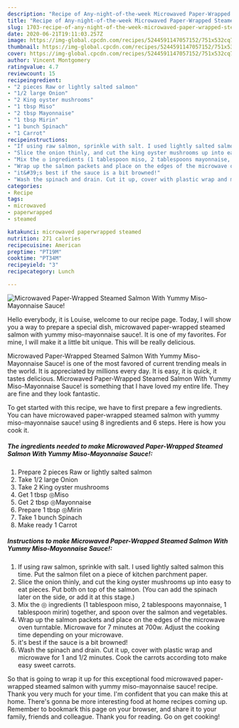 ```yaml
---
description: "Recipe of Any-night-of-the-week Microwaved Paper-Wrapped Steamed Salmon With Yummy Miso-Mayonnaise Sauce!"
title: "Recipe of Any-night-of-the-week Microwaved Paper-Wrapped Steamed Salmon With Yummy Miso-Mayonnaise Sauce!"
slug: 1703-recipe-of-any-night-of-the-week-microwaved-paper-wrapped-steamed-salmon-with-yummy-miso-mayonnaise-sauce
date: 2020-06-21T19:11:03.257Z
image: https://img-global.cpcdn.com/recipes/5244591147057152/751x532cq70/microwaved-paper-wrapped-steamed-salmon-with-yummy-miso-mayonnaise-sauce-recipe-main-photo.jpg
thumbnail: https://img-global.cpcdn.com/recipes/5244591147057152/751x532cq70/microwaved-paper-wrapped-steamed-salmon-with-yummy-miso-mayonnaise-sauce-recipe-main-photo.jpg
cover: https://img-global.cpcdn.com/recipes/5244591147057152/751x532cq70/microwaved-paper-wrapped-steamed-salmon-with-yummy-miso-mayonnaise-sauce-recipe-main-photo.jpg
author: Vincent Montgomery
ratingvalue: 4.7
reviewcount: 15
recipeingredient:
- "2 pieces Raw or lightly salted salmon"
- "1/2 large Onion"
- "2 King oyster mushrooms"
- "1 tbsp Miso"
- "2 tbsp Mayonnaise"
- "1 tbsp Mirin"
- "1 bunch Spinach"
- "1 Carrot"
recipeinstructions:
- "If using raw salmon, sprinkle with salt. I used lightly salted salmon this time. Put the salmon filet on a piece of kitchen parchment paper."
- "Slice the onion thinly, and cut the king oyster mushrooms up into easy to eat pieces. Put both on top of the salmon. (You can add the spinach later on the side, or add it at this stage.)"
- "Mix the ◎ ingredients (1 tablespoon miso, 2 tablespoons mayonnaise, 1 tablespoon mirin) together, and spoon over the salmon and vegetables."
- "Wrap up the salmon packets and place on the edges of the microwave oven turntable. Microwave for 7 minutes at 700w. Adjust the cooking time depending on your microwave."
- "it&#39;s best if the sauce is a bit browned!"
- "Wash the spinach and drain. Cut it up, cover with plastic wrap and microwave for 1 and 1/2 minutes. Cook the carrots according toto make easy sweet carrots."
categories:
- Recipe
tags:
- microwaved
- paperwrapped
- steamed

katakunci: microwaved paperwrapped steamed 
nutrition: 271 calories
recipecuisine: American
preptime: "PT19M"
cooktime: "PT34M"
recipeyield: "3"
recipecategory: Lunch

---
```



![Microwaved Paper-Wrapped Steamed Salmon With Yummy Miso-Mayonnaise Sauce!](https://img-global.cpcdn.com/recipes/5244591147057152/751x532cq70/microwaved-paper-wrapped-steamed-salmon-with-yummy-miso-mayonnaise-sauce-recipe-main-photo.jpg)

Hello everybody, it is Louise, welcome to our recipe page. Today, I will show you a way to prepare a special dish, microwaved paper-wrapped steamed salmon with yummy miso-mayonnaise sauce!. It is one of my favorites. For mine, I will make it a little bit unique. This will be really delicious.

Microwaved Paper-Wrapped Steamed Salmon With Yummy Miso-Mayonnaise Sauce! is one of the most favored of current trending meals in the world. It is appreciated by millions every day. It is easy, it is quick, it tastes delicious. Microwaved Paper-Wrapped Steamed Salmon With Yummy Miso-Mayonnaise Sauce! is something that I have loved my entire life. They are fine and they look fantastic.




To get started with this recipe, we have to first prepare a few ingredients. You can have microwaved paper-wrapped steamed salmon with yummy miso-mayonnaise sauce! using 8 ingredients and 6 steps. Here is how you cook it.

<!--inarticleads1-->

##### The ingredients needed to make Microwaved Paper-Wrapped Steamed Salmon With Yummy Miso-Mayonnaise Sauce!:

1. Prepare 2 pieces Raw or lightly salted salmon
1. Take 1/2 large Onion
1. Take 2 King oyster mushrooms
1. Get 1 tbsp ◎Miso
1. Get 2 tbsp ◎Mayonnaise
1. Prepare 1 tbsp ◎Mirin
1. Take 1 bunch Spinach
1. Make ready 1 Carrot




<!--inarticleads2-->

##### Instructions to make Microwaved Paper-Wrapped Steamed Salmon With Yummy Miso-Mayonnaise Sauce!:

1. If using raw salmon, sprinkle with salt. I used lightly salted salmon this time. Put the salmon filet on a piece of kitchen parchment paper.
1. Slice the onion thinly, and cut the king oyster mushrooms up into easy to eat pieces. Put both on top of the salmon. (You can add the spinach later on the side, or add it at this stage.)
1. Mix the ◎ ingredients (1 tablespoon miso, 2 tablespoons mayonnaise, 1 tablespoon mirin) together, and spoon over the salmon and vegetables.
1. Wrap up the salmon packets and place on the edges of the microwave oven turntable. Microwave for 7 minutes at 700w. Adjust the cooking time depending on your microwave.
1. it&#39;s best if the sauce is a bit browned!
1. Wash the spinach and drain. Cut it up, cover with plastic wrap and microwave for 1 and 1/2 minutes. Cook the carrots according toto make easy sweet carrots.




So that is going to wrap it up for this exceptional food microwaved paper-wrapped steamed salmon with yummy miso-mayonnaise sauce! recipe. Thank you very much for your time. I'm confident that you can make this at home. There's gonna be more interesting food at home recipes coming up. Remember to bookmark this page on your browser, and share it to your family, friends and colleague. Thank you for reading. Go on get cooking!

